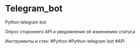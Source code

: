 # Telegram_bot
Python telegram bot

Опрос стороннего API и уведомление об изменениях статуса

Инструменты и стек: #Python #Python-telegram-bot #API
